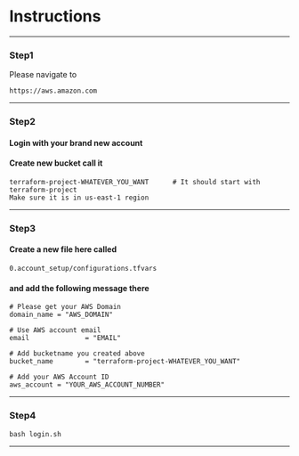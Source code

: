 # Instructions

----
### Step1
Please navigate to 
```
https://aws.amazon.com
```
----
### Step2
#### Login with your brand new account
#### Create new bucket call it 
```
terraform-project-WHATEVER_YOU_WANT      # It should start with terraform-project
Make sure it is in us-east-1 region
```

----
### Step3
#### Create a new file here called 
```
0.account_setup/configurations.tfvars
```
#### and add the following message there 
```
# Please get your AWS Domain
domain_name = "AWS_DOMAIN"

# Use AWS account email
email              = "EMAIL"

# Add bucketname you created above
bucket_name        = "terraform-project-WHATEVER_YOU_WANT"

# Add your AWS Account ID
aws_account = "YOUR_AWS_ACCOUNT_NUMBER"
```
----
### Step4

```
bash login.sh 
```
----
